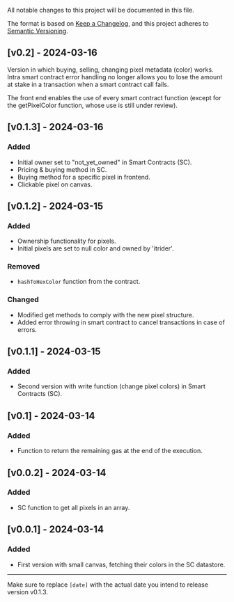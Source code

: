 All notable changes to this project will be documented in this file.

The format is based on [Keep a Changelog](https://keepachangelog.com/en/1.0.0/),
and this project adheres to [Semantic Versioning](https://semver.org/spec/v2.0.0.html).

## [v0.2] - 2024-03-16

Version in which buying, selling, changing pixel metadata (color) works. Intra smart contract error handling no longer allows you to lose the amount at stake in a transaction when a smart contract call fails. 

The front end enables the use of every smart contract function (except for the getPixelColor function, whose use is still under review). 

## [v0.1.3] - 2024-03-16

### Added
- Initial owner set to "not_yet_owned" in Smart Contracts (SC).
- Pricing & buying method in SC.
- Buying method for a specific pixel in frontend.
- Clickable pixel on canvas.

## [v0.1.2] - 2024-03-15

### Added
- Ownership functionality for pixels.
- Initial pixels are set to null color and owned by 'itrider'.

### Removed
- `hashToHexColor` function from the contract.

### Changed
- Modified get methods to comply with the new pixel structure.
- Added error throwing in smart contract to cancel transactions in case of errors.

## [v0.1.1] - 2024-03-15

### Added
- Second version with write function (change pixel colors) in Smart Contracts (SC).

## [v0.1] - 2024-03-14

### Added
- Function to return the remaining gas at the end of the execution.

## [v0.0.2] - 2024-03-14

### Added
- SC function to get all pixels in an array.

## [v0.0.1] - 2024-03-14

### Added
- First version with small canvas, fetching their colors in the SC datastore.

---

Make sure to replace `[date]` with the actual date you intend to release version v0.1.3.